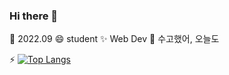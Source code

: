 ### Hi there 👋

🌱 2022.09
😄 student
✨ Web Dev
💬 수고했어, 오늘도

⚡
[![Top Langs](https://github-readme-stats.vercel.app/api/top-langs/?username=yd5726&langs_count=8)](https://github.com/yd5726/github-readme-stats)
